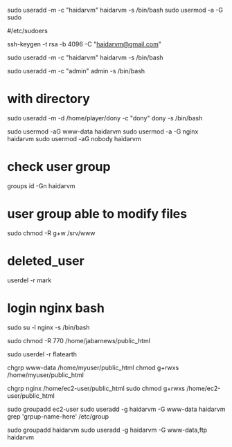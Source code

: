 sudo useradd -m -c "haidarvm" haidarvm  -s /bin/bash 
sudo usermod -a -G sudo <username>

#/etc/sudoers

ssh-keygen -t rsa -b 4096 -C "haidarvm@gmail.com"

sudo useradd -m -c "haidarvm" haidarvm  -s /bin/bash 

sudo useradd -m -c "admin" admin  -s /bin/bash 


# with directory
sudo useradd -m -d /home/player/dony -c "dony" dony  -s /bin/bash 

sudo usermod -aG www-data haidarvm
sudo usermod -a -G  nginx haidarvm
sudo usermod -aG  nobody haidarvm

# check user group
groups
id -Gn haidarvm

# user group able to modify files
sudo chmod -R g+w /srv/www

# deleted_user
userdel -r mark

# login nginx bash
sudo su -l nginx -s /bin/bash

sudo chmod -R 770 /home/jabarnews/public_html

sudo userdel -r flatearth

chgrp www-data /home/myuser/public_html
chmod g+rwxs /home/myuser/public_html


chgrp nginx /home/ec2-user/public_html
sudo chmod g+rwxs /home/ec2-user/public_html


sudo groupadd ec2-user
sudo useradd -g haidarvm -G www-data haidarvm
grep 'grpup-name-here' /etc/group

sudo groupadd haidarvm
sudo useradd -g haidarvm -G www-data,ftp haidarvm
